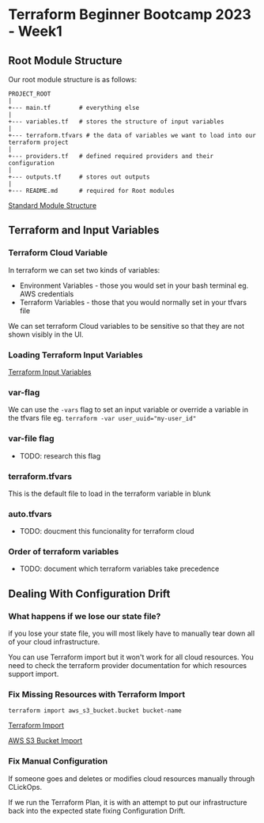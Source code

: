 # Terraform Beginner Bootcamp 2023 - Week1

## Root Module Structure

Our root module structure is as follows:

```
PROJECT_ROOT
|
+--- main.tf        # everything else
|
+--- variables.tf   # stores the structure of input variables
|
+--- terraform.tfvars # the data of variables we want to load into our terraform project
|
+--- providers.tf   # defined required providers and their configuration
|
+--- outputs.tf     # stores out outputs
|
+--- README.md      # required for Root modules
```

  [Standard Module Structure](https://developer.hashicorp.com/terraform/language/modules/develop/structure)

## Terraform and Input Variables

### Terraform Cloud Variable

In terraform we can set two kinds of variables: 
 - Environment Variables - those you would set in your bash terminal eg. AWS credentials
 - Terraform Variables - those that you would normally set in your tfvars file 

We can set terraform Cloud variables to be sensitive so that they are not shown visibly in the UI. 
     
### Loading Terraform Input Variables

[Terraform Input Variables](https://developer.hashicorp.com/terraform/language/values/variables)

### var-flag
We can use the `-vars` flag to set an input variable or override a variable in the tfvars file eg. `terraform -var user_uuid="my-user_id"`

### var-file flag

 - TODO: research this flag

### terraform.tfvars

This is the default file to load in the terraform variable in blunk

### auto.tfvars

 - TODO: doucment this funcionality for terraform cloud

### Order of terraform variables

 - TODO: document which terraform variables take precedence 

 ## Dealing With Configuration Drift

 ### What happens if we lose our state file? 

 if you lose your state file, you will most likely have to manually tear down all of your cloud infrastructure. 

 You can use Terraform import but it won't work for all cloud resources. You need to check the terraform provider documentation for which resources support import. 

 ### Fix Missing Resources with Terraform Import

 `terraform import aws_s3_bucket.bucket bucket-name`

 [Terraform Import](https://developer.hashicorp.com/terraform/cli/import)

 [AWS S3 Bucket Import](https://registry.terraform.io/providers/hashicorp/aws/latest/docs/resources/s3_bucket#import)

 ### Fix Manual Configuration

  If someone goes and deletes or modifies cloud resources manually through CLickOps. 

  If we run the Terraform Plan, it is with an attempt to put our infrastructure back into the expected state fixing Configuration Drift. 
